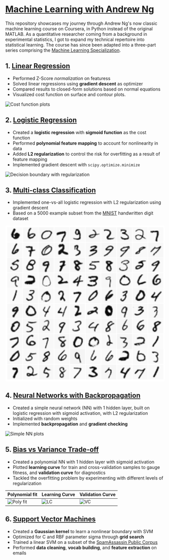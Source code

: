# [Machine Learning with Andrew Ng](https://www.coursera.org/learn/machine-learning) 

This repository showcases my journey through Andrew Ng's now classic machine learning course on Coursera, in Python instead of the original MATLAB. As a quantitative researcher coming from a background in experimental statistics, I got to expand my technical repertoire into statistical learning. The course has since been adapted into a three-part series comprising the [Machine Learning Specialization](https://www.coursera.org/specializations/machine-learning-introduction).


## 1. [Linear Regression](/Exercise1/exercise1.ipynb)

- Performed Z-Score *normalization* on featuress
- Solved linear regressions using **gradient descent** as optimizer
- Compared results to closed-form solutions based on normal equations
- Visualized cost function on surface and contour plots.

![Cost function plots](/Exercise1/Figures/cost_function.png)

## 2. [Logistic Regression](/Exercise2/exercise2.ipynb)

- Created a **logistic regression** with **sigmoid function** as the cost function
- Performed **polynomial feature mapping** to account for nonlinearity in data
- Added **L2 regularization** to control the risk for overfitting as a result of feature mapping
- Implemented gradient descent with `scipy.optimize.minimize`

![Decision boundary with regularization](/Exercise2/Figures/decision_boundary2.png)

## 3. [Multi-class Classification](/Exercise3/exercise3.ipynb)

- Implemented one-vs-all logistic regression with L2 regularization using gradient descent
- Based on a 5000 example subset from the [MNIST](http://yann.lecun.com/exdb/mnist/) handwritten digit dataset

![Cost function plots](/Exercise3/Figures/output.png)

## 4. [Neural Networks with Backpropagation](/Exercise4/exercise4.ipynb)

- Created a simple neural network (NN) with 1 hidden layer, built on logistic regression with sigmoid activation, with L2 regularization
- Initialized with random weights
- Implemented **backpropagation** and **gradient checking**

![Simple NN plots](/Exercise4/Figures/ex4-backpropagation.png)

## 5. [Bias vs Variance Trade-off](/Exercise5/exercise5.ipynb)

- Created a polynomial NN with 1 hidden layer with sigmoid activation
- Plotted **learning curve** for train and cross-validation samples to gauge fitness, and **validation curve** for diagnostics
- Tackled the overfitting problem by experimenting with different levels of regularization

| Polynomial fit | Learning Curve | Validation Curve |
| --- | --- | --- |
| ![Poly fit](/Exercise5/Figures/polynomial_regression.png) | ![LC](/Exercise5/Figures/polynomial_learning_curve.png) | ![VC](/Exercise5/Figures/cross_validation.png) |

## 6. [Support Vector Machines](/Exercise6/exercise6.ipynb)

- Created a **Gaussian kernel** to learn a nonlinear boundary with SVM
- Optimized for C and RBF parameter sigma through **grid search**
- Trained a linear SVM on a subset of the [SpamAssassin Public Corpus](http://spamassassin.apache.org/old/publiccorpus/)
- Performed **data cleaning**, **vocab building**, and **feature extraction** on emails

